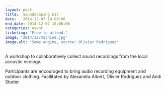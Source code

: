 ```yaml
---
layout: post
title:  Soundscaping E17
date:   2014-12-07 14:00:00
end_date: 2014-12-07 18:00:00
categories: event
ticketing: "Free to attend."
image: "2014/12/machine.jpg"
image-alt: "Some engine, source: Olivier Rodriguez"
---
```

A workshop to collaboratively collect sound recordings from the local acoustic ecology.

Participants are encouraged to bring audio recording equipment and outdoor clothing. Facilitated by Alexandra Albert, Olivier Rodriguez and Andi Studer.
